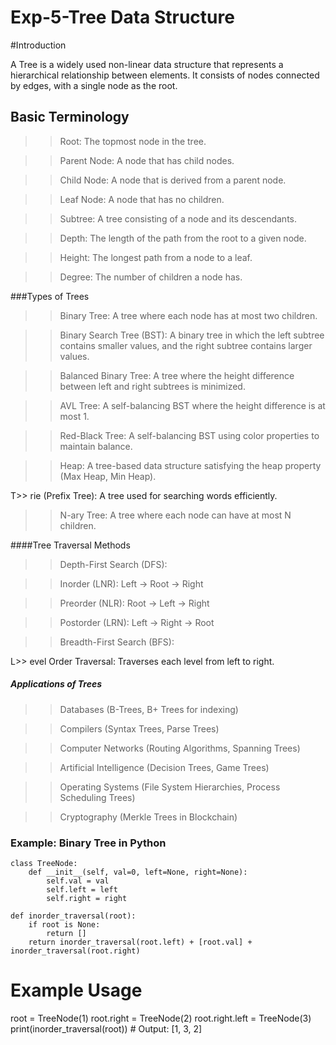 # Exp-5-Tree Data Structure

#Introduction

A Tree is a widely used non-linear data structure that represents a hierarchical relationship between elements. It consists of nodes connected by edges, with a single node as the root.

## Basic Terminology

>> Root: The topmost node in the tree.

>> Parent Node: A node that has child nodes.

>> Child Node: A node that is derived from a parent node.

>> Leaf Node: A node that has no children.

>> Subtree: A tree consisting of a node and its descendants.

>> Depth: The length of the path from the root to a given node.

>> Height: The longest path from a node to a leaf.

>> Degree: The number of children a node has.

###Types of Trees

>> Binary Tree: A tree where each node has at most two children.

>> Binary Search Tree (BST): A binary tree in which the left subtree contains smaller values, and the right subtree contains larger values.

>> Balanced Binary Tree: A tree where the height difference between left and right subtrees is minimized.

>> AVL Tree: A self-balancing BST where the height difference is at most 1.

>> Red-Black Tree: A self-balancing BST using color properties to maintain balance.

>> Heap: A tree-based data structure satisfying the heap property (Max Heap, Min Heap).

T>> rie (Prefix Tree): A tree used for searching words efficiently.

>> N-ary Tree: A tree where each node can have at most N children.

####Tree Traversal Methods

>> Depth-First Search (DFS):

>> Inorder (LNR): Left → Root → Right

>> Preorder (NLR): Root → Left → Right

>> Postorder (LRN): Left → Right → Root

>> Breadth-First Search (BFS):

L>> evel Order Traversal: Traverses each level from left to right.

##### Applications of Trees

>> Databases (B-Trees, B+ Trees for indexing)

>> Compilers (Syntax Trees, Parse Trees)

>> Computer Networks (Routing Algorithms, Spanning Trees)

>> Artificial Intelligence (Decision Trees, Game Trees)

>> Operating Systems (File System Hierarchies, Process Scheduling Trees)

>> Cryptography (Merkle Trees in Blockchain)

### Example: Binary Tree in Python

```
class TreeNode:
    def __init__(self, val=0, left=None, right=None):
        self.val = val
        self.left = left
        self.right = right

def inorder_traversal(root):
    if root is None:
        return []
    return inorder_traversal(root.left) + [root.val] + inorder_traversal(root.right)
```

# Example Usage
root = TreeNode(1)
root.right = TreeNode(2)
root.right.left = TreeNode(3)
print(inorder_traversal(root))  # Output: [1, 3, 2]


